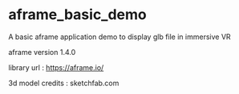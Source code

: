 # aframe_basic_demo
A basic aframe application demo to display glb file in immersive VR 

aframe version 1.4.0

library url : https://aframe.io/

3d model credits : sketchfab.com
